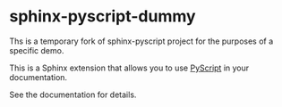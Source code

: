# sphinx-pyscript-dummy

Ths is a temporary fork of sphinx-pyscript project for the purposes of a specific demo.

This is a Sphinx extension that allows you to use [PyScript](https://docs.pyscript.net) in your documentation.

See the documentation for details.
